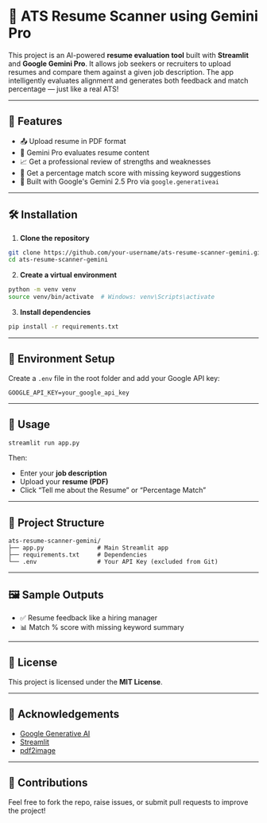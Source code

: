 # 🧾 ATS Resume Scanner using Gemini Pro

This project is an AI-powered **resume evaluation tool** built with **Streamlit** and **Google Gemini Pro**. It allows job seekers or recruiters to upload resumes and compare them against a given job description. The app intelligently evaluates alignment and generates both feedback and match percentage — just like a real ATS!

---

## 🚀 Features

- 📤 Upload resume in PDF format
- 🧠 Gemini Pro evaluates resume content
- 📈 Get a professional review of strengths and weaknesses
- 🎯 Get a percentage match score with missing keyword suggestions
- 🤖 Built with Google's Gemini 2.5 Pro via `google.generativeai`

---

## 🛠️ Installation

1. **Clone the repository**

```bash
git clone https://github.com/your-username/ats-resume-scanner-gemini.git
cd ats-resume-scanner-gemini
```

2. **Create a virtual environment**

```bash
python -m venv venv
source venv/bin/activate  # Windows: venv\Scripts\activate
```

3. **Install dependencies**

```bash
pip install -r requirements.txt
```

---

## 🔑 Environment Setup

Create a `.env` file in the root folder and add your Google API key:

```env
GOOGLE_API_KEY=your_google_api_key
```

---

## 🧪 Usage

```bash
streamlit run app.py
```

Then:
- Enter your **job description**
- Upload your **resume (PDF)**
- Click “Tell me about the Resume” or “Percentage Match”

---

## 📂 Project Structure

```
ats-resume-scanner-gemini/
├── app.py               # Main Streamlit app
├── requirements.txt     # Dependencies
└── .env                 # Your API Key (excluded from Git)
```

---

## 🖼 Sample Outputs

- ✅ Resume feedback like a hiring manager
- 📊 Match % score with missing keyword summary

---

## 📜 License

This project is licensed under the **MIT License**.

---

## 🙌 Acknowledgements

- [Google Generative AI](https://ai.google.dev)
- [Streamlit](https://streamlit.io)
- [pdf2image](https://github.com/Belval/pdf2image)

---

## 🤝 Contributions

Feel free to fork the repo, raise issues, or submit pull requests to improve the project!